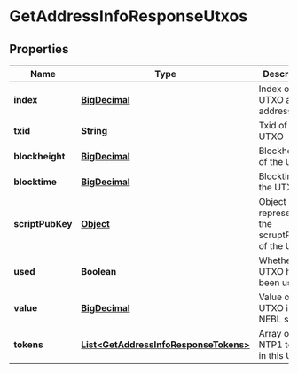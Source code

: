 
# GetAddressInfoResponseUtxos

## Properties
Name | Type | Description | Notes
------------ | ------------- | ------------- | -------------
**index** | [**BigDecimal**](BigDecimal.md) | Index of the UTXO at this address |  [optional]
**txid** | **String** | Txid of this UTXO |  [optional]
**blockheight** | [**BigDecimal**](BigDecimal.md) | Blockheight of the UTXO |  [optional]
**blocktime** | [**BigDecimal**](BigDecimal.md) | Blocktime of the UTXO |  [optional]
**scriptPubKey** | [**Object**](.md) | Object representing the scruptPubKey of the UTXO |  [optional]
**used** | **Boolean** | Whether the UTXO has been used |  [optional]
**value** | [**BigDecimal**](BigDecimal.md) | Value of the UTXO in NEBL satoshi |  [optional]
**tokens** | [**List&lt;GetAddressInfoResponseTokens&gt;**](GetAddressInfoResponseTokens.md) | Array of NTP1 tokens in this UTXO. |  [optional]



